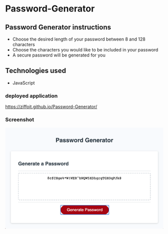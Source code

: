 # Password-Generator

## Password Generator instructions

- Choose the desired length of your password between 8 and 128 characters
- Choose the characters you would like to be included in your password
- A secure password will be generated for you

## Technologies used

- JavaScript

### deployed application

https://ziffoit.github.io/Password-Generator/

### Screenshot

![screenshot](assets/Password-Generator.png)
